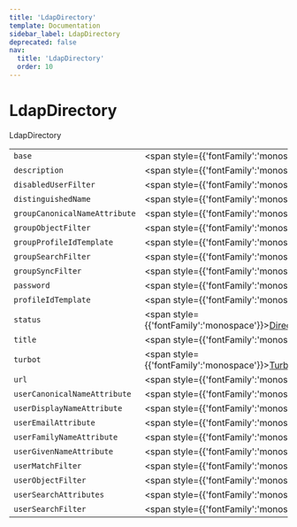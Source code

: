 ```yaml
---
title: 'LdapDirectory'
template: Documentation
sidebar_label: LdapDirectory
deprecated: false
nav:
  title: 'LdapDirectory'
  order: 10
---
```


# LdapDirectory

<div style={{'fontFamily':'monospace'}}><span style={{'fontSize':'1.5rem','fontWeight':500}}>LdapDirectory</span></div>





| | | |
| -- | -- | -- |
| `base` | <span style={{'fontFamily':'monospace'}}><a href="/guardrails/docs/reference/graphql/scalar/String">String</a>!</span> |  |
| `description` | <span style={{'fontFamily':'monospace'}}><a href="/guardrails/docs/reference/graphql/scalar/String">String</a></span> |  |
| `disabledUserFilter` | <span style={{'fontFamily':'monospace'}}><a href="/guardrails/docs/reference/graphql/scalar/String">String</a></span> |  |
| `distinguishedName` | <span style={{'fontFamily':'monospace'}}><a href="/guardrails/docs/reference/graphql/scalar/String">String</a>!</span> |  |
| `groupCanonicalNameAttribute` | <span style={{'fontFamily':'monospace'}}><a href="/guardrails/docs/reference/graphql/scalar/String">String</a></span> |  |
| `groupObjectFilter` | <span style={{'fontFamily':'monospace'}}><a href="/guardrails/docs/reference/graphql/scalar/String">String</a></span> |  |
| `groupProfileIdTemplate` | <span style={{'fontFamily':'monospace'}}><a href="/guardrails/docs/reference/graphql/scalar/String">String</a>!</span> |  |
| `groupSearchFilter` | <span style={{'fontFamily':'monospace'}}><a href="/guardrails/docs/reference/graphql/scalar/String">String</a></span> |  |
| `groupSyncFilter` | <span style={{'fontFamily':'monospace'}}><a href="/guardrails/docs/reference/graphql/scalar/String">String</a></span> |  |
| `password` | <span style={{'fontFamily':'monospace'}}><a href="/guardrails/docs/reference/graphql/object/Secret">Secret</a>!</span> |  |
| `profileIdTemplate` | <span style={{'fontFamily':'monospace'}}><a href="/guardrails/docs/reference/graphql/scalar/String">String</a>!</span> |  |
| `status` | <span style={{'fontFamily':'monospace'}}><a href="/guardrails/docs/reference/graphql/enum/DirectoryStatus">DirectoryStatus</a>!</span> |  |
| `title` | <span style={{'fontFamily':'monospace'}}><a href="/guardrails/docs/reference/graphql/scalar/String">String</a>!</span> |  |
| `turbot` | <span style={{'fontFamily':'monospace'}}><a href="/guardrails/docs/reference/graphql/object/TurbotResourceMetadata">TurbotResourceMetadata</a>!</span> |  |
| `url` | <span style={{'fontFamily':'monospace'}}><a href="/guardrails/docs/reference/graphql/scalar/String">String</a>!</span> |  |
| `userCanonicalNameAttribute` | <span style={{'fontFamily':'monospace'}}><a href="/guardrails/docs/reference/graphql/scalar/String">String</a></span> |  |
| `userDisplayNameAttribute` | <span style={{'fontFamily':'monospace'}}><a href="/guardrails/docs/reference/graphql/scalar/String">String</a></span> |  |
| `userEmailAttribute` | <span style={{'fontFamily':'monospace'}}><a href="/guardrails/docs/reference/graphql/scalar/String">String</a></span> |  |
| `userFamilyNameAttribute` | <span style={{'fontFamily':'monospace'}}><a href="/guardrails/docs/reference/graphql/scalar/String">String</a></span> |  |
| `userGivenNameAttribute` | <span style={{'fontFamily':'monospace'}}><a href="/guardrails/docs/reference/graphql/scalar/String">String</a></span> |  |
| `userMatchFilter` | <span style={{'fontFamily':'monospace'}}><a href="/guardrails/docs/reference/graphql/scalar/String">String</a></span> |  |
| `userObjectFilter` | <span style={{'fontFamily':'monospace'}}><a href="/guardrails/docs/reference/graphql/scalar/String">String</a></span> |  |
| `userSearchAttributes` | <span style={{'fontFamily':'monospace'}}>[<a href="/guardrails/docs/reference/graphql/scalar/String">String</a>!]</span> |  |
| `userSearchFilter` | <span style={{'fontFamily':'monospace'}}><a href="/guardrails/docs/reference/graphql/scalar/String">String</a></span> |  |